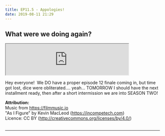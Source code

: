 ```yaml
---
title: EP11.5 - Appologies!
date: 2019-08-11 21:29
---
```


## What were we doing again?

<iframe src="https://anchor.fm/letthediceroll/embed/episodes/Episode-11-5---Appologies-e4u5ar" height="102px" width="400px" frameborder="3" scrolling="no"></iframe>

<p>Hey everyone! &nbsp;We DO have a proper episode 12 finale coming in, but time got lost, dice were obliterated.... yeah... TOMORROW I should have the next installment ready, then after a short intermission we are into SEASON TWO!</p>


<p><strong>Attribution:</strong><br />
Music from <a href="https://filmmusic.io">https://filmmusic.io</a><br />
"As I Figure" by Kevin MacLeod (<a href="https://incompetech.com">https://incompetech.com</a>)<br />
Licence: CC BY (<a href="http://creativecommons.org/licenses/by/4.0/">http://creativecommons.org/licenses/by/4.0/</a>)<br />
<br></p>

***
